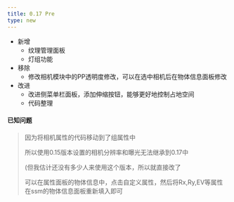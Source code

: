 ```yaml
---
title: 0.17 Pre
type: new
---
```



+ 新增
    + 	纹理管理面板
    + 	灯组功能 
+ 移除
    + 修改相机模块中的PP透明度修改，可以在选中相机后在物体信息面板修改
+ 改进
    + 改进侧菜单栏面板，添加伸缩按钮，能够更好地控制占地空间
    + 代码整理
#### 已知问题


> 因为将相机属性的代码移动到了组属性中
>
> 所以使用0.15版本设置的相机分辨率和曝光无法继承到0.17中
>
> (但我估计还没有多少人来使用这个版本，所以就直接改了
>
> 可以在属性面板的物体信息中，点击自定义属性，然后将Rx,Ry,EV等属性在ssm的物体信息面板重新填入即可

​    

